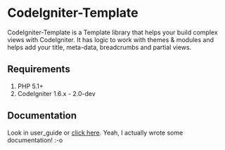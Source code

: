 # CodeIgniter-Template

CodeIgniter-Template is a Template library that helps your build complex views with CodeIgniter.
It has logic to work with themes & modules and helps add your title, meta-data, breadcrumbs and partial views.


## Requirements

1. PHP 5.1+
2. CodeIgniter 1.6.x - 2.0-dev

## Documentation

Look in user_guide or <a href="http://philsturgeon.co.uk/demos/codeigniter-template/user_guide/">click here</a>.
Yeah, I actually wrote some documentation! :-o
